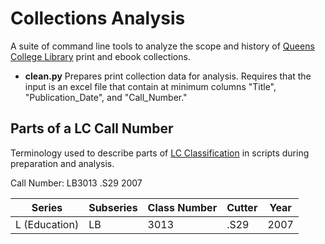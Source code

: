 # Collections Analysis
A suite of command line tools to analyze the scope and history of [Queens College Library](https://library.qc.cuny.edu/) print and ebook collections.

- **clean.py** Prepares print collection data for analysis. Requires that the input is an excel file that contain at minimum columns "Title", "Publication_Date", and "Call_Number."

## Parts of a LC Call Number
Terminology used to describe parts of [LC Classification](https://www.loc.gov/catdir/cpso/lcco/) in scripts during preparation and analysis.

Call Number: LB3013 .S29 2007

|Series             | Subseries | Class Number | Cutter | Year |
|-------------------|-----------|--------------|--------|------|
|   L (Education)   |     LB    |     3013     |  .S29  | 2007 |
